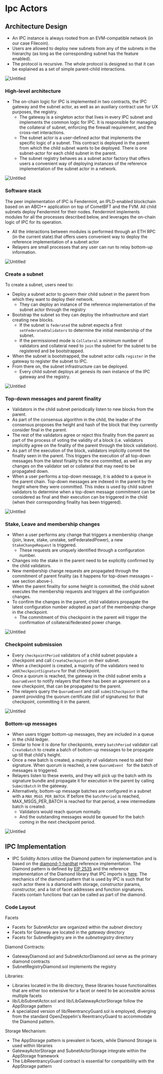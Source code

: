 # Ipc Actors

## Architecture Design

- An IPC instance is always rooted from an EVM-compatible network (in our case Filecoin).
- Users are allowed to deploy new subnets from any of the subnets in the hierarchy (as long as the corresponding subnet has the feature enabled).
- The protocol is recursive. The whole protocol is designed so that it can be explained as a set of simple parent-child interactions.

![Untitled](https://prod-files-secure.s3.us-west-2.amazonaws.com/75c9b610-402a-494d-9887-8258d6cc60b5/2ae2ce34-4a98-48c4-a88d-17dfe8a306d9/Untitled.png)

### High-level architecture

- The on-chain logic for IPC is implemented in two contracts, the IPC gateway and the subnet actor, as well as an auxiliary contract use for UX purposes, the registry.
    - The gateway is a singleton actor that lives in every IPC subnet and implements the common logic for IPC. It is responsible for managing the collateral of subnet, enforcing the firewall requirement, and the cross-net interactions.
    - The subnet actor is a user-defined actor that implements the specific logic of a subnet. This contract is deployed in the parent from which the child subnet wants to be deployed. There is one subnet-actor for each child subnet in the parent.
    - The subnet registry behaves as a subnet actor factory that offers users a convenient way of deploying instances of the reference implementation of the subnet actor in a network.

![Untitled](https://prod-files-secure.s3.us-west-2.amazonaws.com/75c9b610-402a-494d-9887-8258d6cc60b5/2093f2fe-d420-4a12-86d8-78e7c2e3237e/Untitled.png)

### Software stack

The peer implementation of IPC is Fendermint, an IPLD-enabled blockchain based on an ABCI++ application on top of CometBFT and the FVM. All child subnets deploy Fendermint for their nodes. Fendermint implements modules for all the processes described below, and leverages the on-chain logic of IPC for its operation.

- All the interactions between modules is performed through an ETH RPC (in the current state).that offers users convenient way to deploy the reference implementation of a subnet actor
- Relayers are small processes that any user can run to relay bottom-up information.

![Untitled](https://prod-files-secure.s3.us-west-2.amazonaws.com/75c9b610-402a-494d-9887-8258d6cc60b5/a79682db-13a3-4c86-96e6-8a39158739c3/Untitled.png)

### Create a subnet

To create a subnet, users need to:

- Deploy a subnet actor to govern their child subnet in the parent from which they want to deploy their network.
    - They can deploy an instance of the reference implementation of the subnet actor through the registry
- Bootstrap the subnet so they can deploy the infrastructure and start creating new blocks.
    - If the subnet is `federated` the subnet expects a first `setFederatedValidators` to determine the initial membership of the subnet.
    - If the permissioned mode is `Collateral` a minimum number of validators and collateral need to `join` the subnet for the subnet to be registered and be bootstrapped.
- When the subnet is bootstrapped, the subnet actor calls `register` in the gateway to register the subnet to IPC.
- From there on, the subnet infrastructure can be deployed.
    - Every child subnet deploys at genesis its own instance of the IPC gateway and the registry.

![Untitled](https://prod-files-secure.s3.us-west-2.amazonaws.com/75c9b610-402a-494d-9887-8258d6cc60b5/701d7bd2-b88e-4cd0-b8f3-8f5f490f8da1/Untitled.png)

### Top-down messages and parent finality

- Validators in the child subnet periodically listen to new blocks from the parent.
- As part of the consensus algorithm in the child, the leader of the consensus proposes the height and hash of the block that they currently consider final in the parent.
- The rest of the validators agree or reject this finality from the parent as part of the process of voting the validity of a block (i.e. validators implicitly agree on the finality of the parent through the block validation).
- As part of the execution of the block, validators implicitly commit the finality seen in the parent. This triggers the execution of all top-down messages from the latest finality to the one committed, as well as any changes on the validator set or collateral that may need to be propagated down.
- When a user performs a top-down message, it is added to a queue in the parent chain. Top-down messages are indexed in the parent by the height where they were committed. This index is used by child subnet validators to determine when a top-down message commitment can be considered as final and their execution can be triggered in the child (when their corresponding finality has been triggered).

![Untitled](https://prod-files-secure.s3.us-west-2.amazonaws.com/75c9b610-402a-494d-9887-8258d6cc60b5/390267a2-8e3e-41ac-b89e-7f5f54f43dd1/Untitled.png)

### Stake, Leave and membership changes

- When a user performs any change that triggers a membership change (join, leave, stake, unstake, setFederatedPower), a new `StakeChangeRequest` is triggered.
    - These requests are uniquely identified through a configuration number.
- Changes into the stake in the parent need to be explicitly confirmed by the child validators.
- New membership change requests are propagated through the commitment of parent finality (as it happens for top-down messages –see section above–).
- When the parent finality for some height is committed, the child subnet executes the membership requests and triggers all the configuration changes.
- To confirm the changes in the parent, child validators propagate the latest configuration number adopted as part of the membership change in the checkpoint.
    - The commitment of this checkpoint in the parent will trigger the confirmation of collateral/federated power change.

![Untitled](https://prod-files-secure.s3.us-west-2.amazonaws.com/75c9b610-402a-494d-9887-8258d6cc60b5/f67accb3-bb19-4bba-92dc-fd02575e61ac/Untitled.png)

### Checkpoint submission

- Every `checkpointPeriod` validators of a child subnet populate a checkpoint and call `CreateCheckpoint` on their subnet.
- When a checkpoint is created, a majority of the validators need to `addCheckpointSignature` for that checkpoint.
- Once a quorum is reached, the gateway in the child subnet emits a `QuorumEvent` to notify relayers that there has been an agreement on a new checkpoint, that can be propagated to the parent.
- The relayers query the `QuorumEvent` and call `submitCheckpoint` in the parent providing the quorum certificate (list of signatures) for that checkpoint, committing it in the parent.

![Untitled](https://prod-files-secure.s3.us-west-2.amazonaws.com/75c9b610-402a-494d-9887-8258d6cc60b5/890d1b5c-ac79-43dd-bd04-7bf45835eeee/Untitled.png)

### Bottom-up messages

- When users trigger bottom-up messages, they are included in a queue in the child ledger.
- Similar to how it is done for checkpoints, every `batchPeriod` validator call `CreateBatch` to create a batch of bottom-up messages to be propagate up till that child's height.
- Once a new batch is created, a majority of validators need to add their signature. When quorum is reached, a new `QuorumEvent ` for the batch of messages is triggered.
- Relayers listen to these events, and they will pick up the batch with its signature bundle and propagate it for execution in the parent by calling `SubmitBatch` in the gateway.
- Alternatively, bottom-up message batches are configured in a subnet with a `MAX_MSGS_PER_BATCH`. If before the `batchPeriod` is reached, MAX_MSGS_PER_BATCH is reached for that period, a new intermediate batch is created.
    - Validators would reach quorum normally.
    - And the outstanding messages would be queued for the batch coming in the next checkpoint period.

![Untitled](https://prod-files-secure.s3.us-west-2.amazonaws.com/75c9b610-402a-494d-9887-8258d6cc60b5/1869950b-18be-466c-81a6-798dcd0db75f/Untitled.png)

## IPC Implementation

- IPC Solidity Actors utilize the Diamond pattern for implementation and is based on the [diamond-1-hardhat](https://github.com/mudgen/diamond-1-hardhat/tree/main/contracts) reference implementation. The Diamond pattern is defined by [EIP 2535](https://eips.ethereum.org/EIPS/eip-2535) and the reference implementation of the Diamond library that IPC imports is [here](https://github.com/mudgen/diamond-1). The mechanics of the diamond pattern that is used by IPC is such that for each actor there is a diamond with storage, constructor params, constructor, and a list of facet addresses and function signatures. Facets contain functions that can be called as part of the diamond.

### Code Layout

Facets

- Facets for SubnetActor are organized within the *subnet* directory
- Facets for Gateway are located in the *gateway* directory
- Facets for SubnetRegistry are in the *subnetregistry* directory

Diamond Contracts:

- GatewayDiamond.sol and SubnetActorDiamond.sol serve as the primary diamond contracts
- SubnetRegistryDiamond.sol implements the registry

Libraries:

- Libraries located in the lib directory, these libraries house functionalities that are either too extensive for a facet or need to be accessible across multiple facets
- lib/LibSubnetActor.sol and lib/LibGatewayActorStorage follow the AppStorage pattern
- A specialized version of lib/ReentrancyGuard.sol is employed, diverging from the standard OpenZeppelin's ReentrancyGuard to accommodate the Diamond pattern.

Storage Mechanism:

- The AppStorage pattern is prevalent in facets, while Diamond Storage is used within libraries
- GatewayActorStorage and SubnetActorStorage integrate within the AppStorage framework
- The LibReentrancyGuard contract is essential for compatibility with the AppStorage pattern
